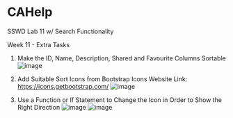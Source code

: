 # CAHelp
SSWD Lab 11 w/ Search Functionality

Week 11 - Extra Tasks

1. Make the ID, Name, Description, Shared and Favourite Columns Sortable
![image](https://github.com/UselessPlank/CAHelp/assets/114073566/8b8722b7-8996-4f0d-91cf-af3420cfbdf9)

2. Add Suitable Sort Icons from Bootstrap Icons
   Website Link: https://icons.getbootstrap.com/
![image](https://github.com/UselessPlank/CAHelp/assets/114073566/da9e47a9-9f77-42bd-81e3-282e698be95e)

3. Use a Function or If Statement to Change the Icon in Order to Show the Right Direction
   ![image](https://github.com/UselessPlank/CAHelp/assets/114073566/35fb410a-865d-4d24-8f82-b3cfa1892719)
   ![image](https://github.com/UselessPlank/CAHelp/assets/114073566/485c930f-6f23-47b5-9167-5062abce19ff)

